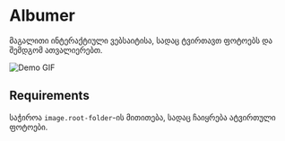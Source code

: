 # Albumer

მაგალითი ინტერაქტიული ვებსაიტისა, სადაც ტვირთავთ ფოტოებს და შემდგომ ათვალიერებთ.

![Demo GIF](demo.gif)

## Requirements

საჭიროა `image.root-folder`-ის მითითება, სადაც ჩაიყრება ატვირთული ფოტოები.